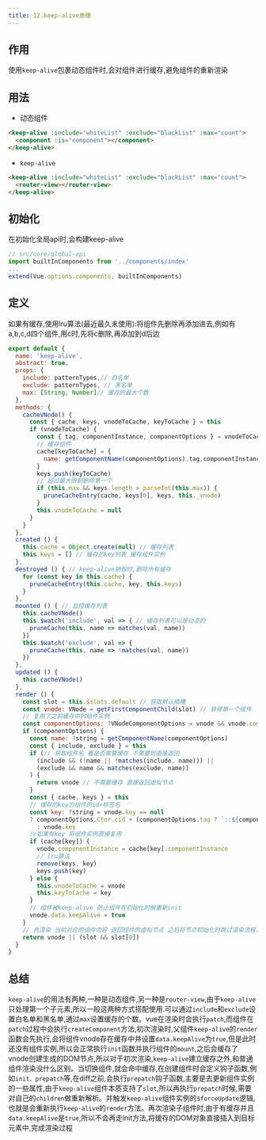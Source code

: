```yaml
---
title: 12.keep-alive原理
---
```


## 作用
使用`keep-alive`包裹动态组件时,会对组件进行缓存,避免组件的重新渲染
## 用法
- 动态组件
```html
<keep-alive :include="whiteList" :exclude="blackList" :max="count">
  <component :is="component"></component>
</keep-alive>
```
- `keep-alive`
```html
<keep-alive :include="whiteList" :exclude="blackList" :max="count">
  <router-view></router-view>
</keep-alive>
```
## 初始化
在初始化全局api时,会构建keep-alive
```js
// src/core/global-api
import builtInComponents from '../components/index'
...
extend(Vue.options.components, builtInComponents)
```
## 定义
如果有缓存,使用lru算法(最近最久未使用):将组件先删除再添加进去,例如有a,b,c,d四个组件,用c时,先将c删除,再添加到d后边
```js
export default {
  name: 'keep-alive',
  abstract: true,
  props: {
    include: patternTypes,// 白名单
    exclude: patternTypes, // 黑名单
    max: [String, Number]// 缓存的最大个数
  },
  methods: {
    cacheVNode() {
      const { cache, keys, vnodeToCache, keyToCache } = this
      if (vnodeToCache) {
        const { tag, componentInstance, componentOptions } = vnodeToCache
        // 缓存组件
        cache[keyToCache] = {
          name: getComponentName(componentOptions),tag,componentInstance,
        }
        keys.push(keyToCache)
        // 超过最大限制删除第一个
        if (this.max && keys.length > parseInt(this.max)) {
          pruneCacheEntry(cache, keys[0], keys, this._vnode)
        }
        this.vnodeToCache = null
      }
    }
  },
  created () {
    this.cache = Object.create(null) // 缓存列表
    this.keys = [] // 缓存的key列表 缓存组件实例
  },
  destroyed () { // keep-alive销毁时,删除所有缓存
    for (const key in this.cache) {
      pruneCacheEntry(this.cache, key, this.keys)
    }
  },
  mounted () { // 监控缓存列表
    this.cacheVNode()
    this.$watch('include', val => { // 缓存列表可以是动态的
      pruneCache(this, name => matches(val, name))
    })
    this.$watch('exclude', val => {
      pruneCache(this, name => !matches(val, name))
    })
  },
  updated () {
    this.cacheVNode()
  },
  render () {
    const slot = this.$slots.default // 获取默认插槽
    const vnode: VNode = getFirstComponentChild(slot) // 获得第一个组件
    // 复用了之前缓存中的组件实例
    const componentOptions: ?VNodeComponentOptions = vnode && vnode.componentOptions 
    if (componentOptions) {
      const name: ?string = getComponentName(componentOptions)
      const { include, exclude } = this
      if (// 获取组件名 看是否需要缓存 不需要则直接返回
        (include && (!name || !matches(include, name))) ||
        (exclude && name && matches(exclude, name))
      ) {
        return vnode // 不需要缓存 直接返回虚拟节点
      }
      const { cache, keys } = this
      // 缓存的key为组件的id+标签名
      const key: ?string = vnode.key == null 
      ? componentOptions.Ctor.cid + (componentOptions.tag ? `::${componentOptions.tag}` : '')
        : vnode.key
      //如果有key 将组件实例直接复用
      if (cache[key]) { 
        vnode.componentInstance = cache[key].componentInstance
        // lru算法
        remove(keys, key)
        keys.push(key)
      } else {
        this.vnodeToCache = vnode
        this.keyToCache = key
      }
      // 组件被keep-alive 防止组件在初始化时候重新init
      vnode.data.keepAlive = true
    }
    // 先渲染 当前对应的组件内容 返回组件的虚拟节点 之后将节点初始化时跳过渲染流程，不执行init 会执行activated 和 deactivated钩子(可做拉取最新数据的操作)
    return vnode || (slot && slot[0])
  }
}
```
## 总结
`keep-alive`的用法有两种,一种是动态组件,另一种是`router-view`,由于`keep-alive`只处理第一个子元素,所以一般这两种方式搭配使用.可以通过`include`和`exclude`设置白名单和黑名单,通过`max`设置缓存的个数。vue在渲染时会执行`patch`,而组件在`patch`过程中会执行`createComponent`方法,初次渲染时,父组件`keep-alive`的`render`函数会先执行,会将组件vnode存在缓存中并设置`data.keepAlive`为`true`,但是此时还没有组件实例,所以会正常执行`init`函数并执行组件的`mount`,之后会缓存了vnode创建生成的DOM节点,所以对于初次渲染,`keep-alive`建立缓存之外,和普通组件渲染没什么区别。当切换组件,就会命中缓存,在创建组件时会定义钩子函数,例如`init、prepatch`等,在diff之前,会执行`prepatch`钩子函数,主要是去更新组件实例的一些属性,由于`keep-alive`组件本质支持了`slot`,所以再执行`prepatch`时候,需要对自己的`children`做重新解析。并触发`keep-alive`组件实例的`$forceUpdate`逻辑,也就是会重新执行`keep-alive`的`render`方法。再次渲染子组件时,由于有缓存并且`data.keepAlive`是`true`,所以不会再走init方法,将缓存的DOM对象直接插入到目标元素中,完成渲染过程